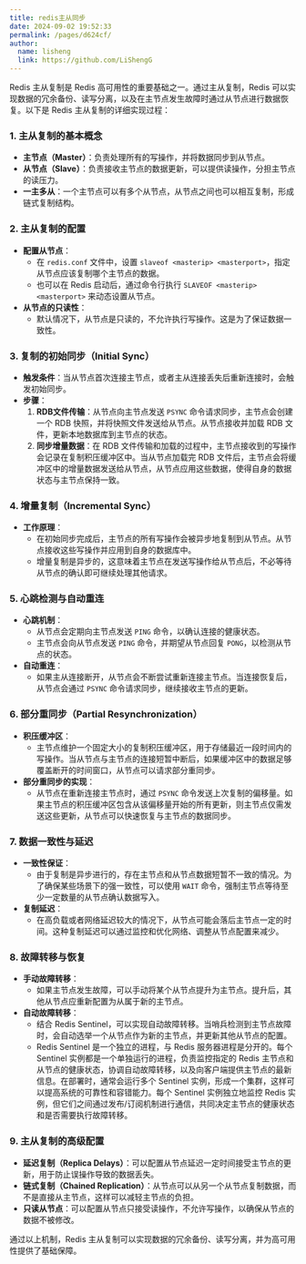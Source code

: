```yaml
---
title: redis主从同步
date: 2024-09-02 19:52:33
permalink: /pages/d624cf/
author: 
  name: lisheng
  link: https://github.com/LiShengG
---
```

Redis 主从复制是 Redis 高可用性的重要基础之一。通过主从复制，Redis 可以实现数据的冗余备份、读写分离，以及在主节点发生故障时通过从节点进行数据恢复。以下是 Redis 主从复制的详细实现过程：

### 1. **主从复制的基本概念**
   - **主节点（Master）**：负责处理所有的写操作，并将数据同步到从节点。
   - **从节点（Slave）**：负责接收主节点的数据更新，可以提供读操作，分担主节点的读压力。
   - **一主多从**：一个主节点可以有多个从节点，从节点之间也可以相互复制，形成链式复制结构。

### 2. **主从复制的配置**
   - **配置从节点**：
     - 在 `redis.conf` 文件中，设置 `slaveof <masterip> <masterport>`，指定从节点应该复制哪个主节点的数据。
     - 也可以在 Redis 启动后，通过命令行执行 `SLAVEOF <masterip> <masterport>` 来动态设置从节点。
   - **从节点的只读性**：
     - 默认情况下，从节点是只读的，不允许执行写操作。这是为了保证数据一致性。

### 3. **复制的初始同步（Initial Sync）**
   - **触发条件**：当从节点首次连接主节点，或者主从连接丢失后重新连接时，会触发初始同步。
   - **步骤**：
     1. **RDB文件传输**：从节点向主节点发送 `PSYNC` 命令请求同步，主节点会创建一个 RDB 快照，并将快照文件发送给从节点。从节点接收并加载 RDB 文件，更新本地数据库到主节点的状态。
     2. **同步增量数据**：在 RDB 文件传输和加载的过程中，主节点接收到的写操作会记录在复制积压缓冲区中。当从节点加载完 RDB 文件后，主节点会将缓冲区中的增量数据发送给从节点，从节点应用这些数据，使得自身的数据状态与主节点保持一致。

### 4. **增量复制（Incremental Sync）**
   - **工作原理**：
     - 在初始同步完成后，主节点的所有写操作会被异步地复制到从节点。从节点接收这些写操作并应用到自身的数据库中。
     - 增量复制是异步的，这意味着主节点在发送写操作给从节点后，不必等待从节点的确认即可继续处理其他请求。

### 5. **心跳检测与自动重连**
   - **心跳机制**：
     - 从节点会定期向主节点发送 `PING` 命令，以确认连接的健康状态。
     - 主节点会向从节点发送 `PING` 命令，并期望从节点回复 `PONG`，以检测从节点的状态。
   - **自动重连**：
     - 如果主从连接断开，从节点会不断尝试重新连接主节点。当连接恢复后，从节点会通过 `PSYNC` 命令请求同步，继续接收主节点的更新。

### 6. **部分重同步（Partial Resynchronization）**
   - **积压缓冲区**：
     - 主节点维护一个固定大小的复制积压缓冲区，用于存储最近一段时间内的写操作。当从节点与主节点的连接短暂中断后，如果缓冲区中的数据足够覆盖断开的时间窗口，从节点可以请求部分重同步。
   - **部分重同步的实现**：
     - 从节点在重新连接主节点时，通过 `PSYNC` 命令发送上次复制的偏移量。如果主节点的积压缓冲区包含从该偏移量开始的所有更新，则主节点仅需发送这些更新，从节点可以快速恢复与主节点的数据同步。

### 7. **数据一致性与延迟**
   - **一致性保证**：
     - 由于复制是异步进行的，存在主节点和从节点数据短暂不一致的情况。为了确保某些场景下的强一致性，可以使用 `WAIT` 命令，强制主节点等待至少一定数量的从节点确认数据写入。
   - **复制延迟**：
     - 在高负载或者网络延迟较大的情况下，从节点可能会落后主节点一定的时间。这种复制延迟可以通过监控和优化网络、调整从节点配置来减少。

### 8. **故障转移与恢复**
   - **手动故障转移**：
     - 如果主节点发生故障，可以手动将某个从节点提升为主节点。提升后，其他从节点应重新配置为从属于新的主节点。
   - **自动故障转移**：
     - 结合 Redis Sentinel，可以实现自动故障转移。当哨兵检测到主节点故障时，会自动选举一个从节点作为新的主节点，并更新其他从节点的配置。
     - Redis Sentinel 是一个独立的进程，与 Redis 服务器进程是分开的。每个 Sentinel 实例都是一个单独运行的进程，负责监控指定的 Redis 主节点和从节点的健康状态，协调自动故障转移，以及向客户端提供主节点的最新信息。在部署时，通常会运行多个 Sentinel 实例，形成一个集群，这样可以提高系统的可靠性和容错能力。每个 Sentinel 实例独立地监控 Redis 实例，但它们之间通过发布/订阅机制进行通信，共同决定主节点的健康状态和是否需要执行故障转移。

### 9. **主从复制的高级配置**
   - **延迟复制（Replica Delays）**：可以配置从节点延迟一定时间接受主节点的更新，用于防止误操作导致的数据丢失。
   - **链式复制（Chained Replication）**：从节点可以从另一个从节点复制数据，而不是直接从主节点，这样可以减轻主节点的负担。
   - **只读从节点**：可以配置从节点只接受读操作，不允许写操作，以确保从节点的数据不被修改。

通过以上机制，Redis 主从复制可以实现数据的冗余备份、读写分离，并为高可用性提供了基础保障。